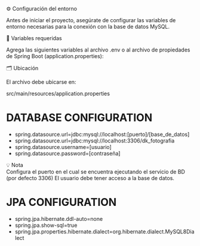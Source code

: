 ⚙️ Configuración del entorno

Antes de iniciar el proyecto, asegúrate de configurar las variables de entorno necesarias para la conexión con la base de datos MySQL.

🧩 Variables requeridas

Agrega las siguientes variables al archivo .env o al archivo de propiedades de Spring Boot (application.properties):

🗂️ Ubicación 

El archivo debe ubicarse en:

src/main/resources/application.properties

# DATABASE CONFIGURATION
- spring.datasource.url=jdbc:mysql://localhost:[puerto]/[base_de_datos]
- spring.datasource.url=jdbc:mysql://localhost:3306/dk_fotografia
- spring.datasource.username=[usuario]
- spring.datasource.password=[contraseña]

💡 Nota <br>
Configura el puerto en el cual se encuentra ejecutando el servicio de BD (por defecto 3306)
El usuario debe tener acceso a la base de datos.

# JPA CONFIGURATION
- spring.jpa.hibernate.ddl-auto=none
- spring.jpa.show-sql=true
- spring.jpa.properties.hibernate.dialect=org.hibernate.dialect.MySQL8Dialect

